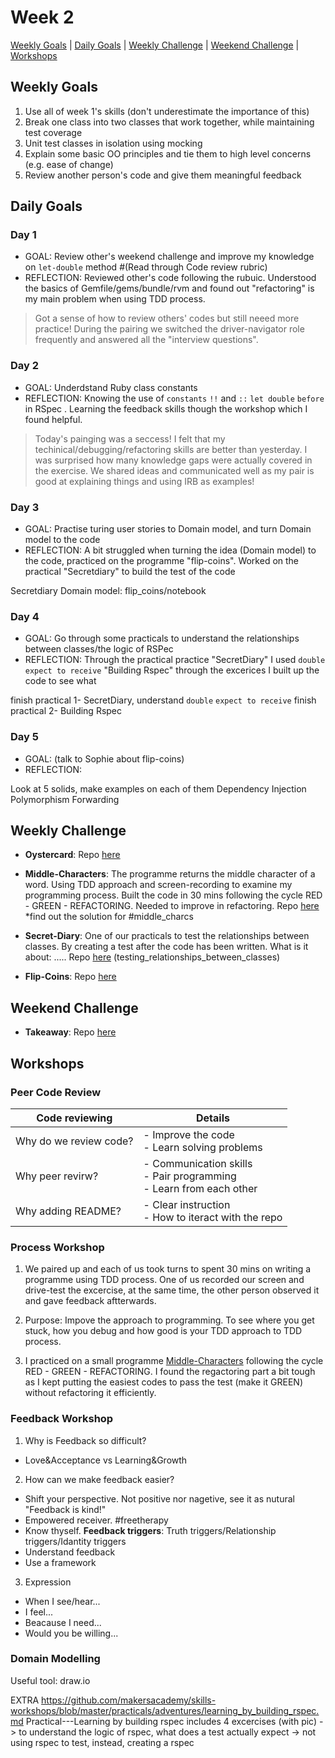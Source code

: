 # Week 2

[Weekly Goals](#weekly-goals) | [Daily Goals](#daily-goals) | [Weekly Challenge](#weekly-challenge) | [Weekend Challenge](#weekend-challenge) | [Workshops](#workshops)



## Weekly Goals

1. Use all of week 1's skills (don't underestimate the importance of this)
2. Break one class into two classes that work together, while maintaining test coverage
3. Unit test classes in isolation using mocking
4. Explain some basic OO principles and tie them to high level concerns (e.g. ease of change)
5. Review another person's code and give them meaningful feedback


## Daily Goals
### Day 1
- GOAL: Review other's weekend challenge and improve my knowledge on `let-double` method #(Read through Code review rubric)
- REFLECTION: Reviewed other's code following the rubuic. Understood the basics of Gemfile/gems/bundle/rvm and found out "refactoring" is my main problem when using TDD process. 
> Got a sense of how to review others' codes but still neeed more practice! 
> During the pairing we switched the driver-navigator role frequently and answered all the "interview questions". 

### Day 2
- GOAL: Underdstand Ruby class constants
- REFLECTION: Knowing the use of `constants` `!!` and `::` `let double` `before` in RSpec . Learning the feedback skills though the workshop which I found helpful. 
> Today's painging was a seccess! I felt that my techinical/debugging/refactoring skills are better than yesterday. I was surprised how many knowledge gaps were actually covered in the exercise.
> We shared ideas and communicated well as my pair is good at explaining things and using IRB as examples!


### Day 3
- GOAL: Practise turing user stories to Domain model, and turn Domain model to the code
- REFLECTION: A bit struggled when turning the idea (Domain model) to the code, practiced on the programme "flip-coins". Worked on the practical "Secretdiary" to build the test of the code
> 
Secretdiary
Domain model: flip_coins/notebook

### Day 4
- GOAL: Go through some practicals to understand the relationships between classes/the logic of RSPec
- REFLECTION: Through the practical practice "SecretDiary" I used `double` `expect to receive`
"Building Rspec" through the excerices I built up the code to see what 


finish practical 1- SecretDiary, understand `double` `expect to receive`
finish practical 2- Building Rspec

### Day 5
- GOAL: (talk to Sophie about flip-coins)
- REFLECTION: 
>
Look at 5 solids, make examples on each of them
Dependency Injection
Polymorphism
Forwarding

## Weekly Challenge
- **Oystercard**:
Repo [here](https://github.com/jj49411/oystercard)

- **Middle-Characters**:
The programme returns the middle character of a word. Using TDD approach and screen-recording to examine my programming process. Built the code in 30 mins following the cycle RED - GREEN - REFACTORING. Needed to improve in refactoring. Repo [here](https://github.com/jj49411/middle_characters)
*find out the solution for #middle_charcs

- **Secret-Diary**:
One of our practicals to test the relationships between classes. By creating a test after the code has been written.
What is it about: .....
Repo [here](https://github.com/jj49411/secret_diary)
(testing_relationships_between_classes)

- **Flip-Coins**:
Repo [here]()


## Weekend Challenge
- **Takeaway**:
 Repo [here](https://github.com/jj49411/takeaway-challenge)


## Workshops

### Peer Code Review

|Code reviewing | Details|
|-------------- | ------|
|Why do we review code? | - Improve the code<br>- Learn solving problems|
|Why peer revirw? | - Communication skills<br>- Pair programming<br>- Learn from each other|
|Why adding README? |- Clear instruction<br>- How to iteract with the repo


### Process Workshop

1. We paired up and each of us took turns to spent 30 mins on writing a programme using TDD process. One of us recorded our screen and drive-test the excercise, at the same time, the other person observed it and gave feedback aftterwards. 

2. Purpose: Impove the approach to programming. To see where you get stuck, how you debug and how good is your TDD approach to TDD process.

3. I practiced on a small programme [Middle-Characters](https://github.com/jj49411/middle_characters) following the cycle RED - GREEN - REFACTORING. I found the regactoring part a bit tough as I kept putting the easiest codes to pass the test (make it GREEN) without refactoring it efficiently. 

### Feedback Workshop

1. Why is Feedback so difficult?
- Love&Acceptance vs Learning&Growth

2. How can we make feedback easier?
- Shift your perspective. Not positive nor nagetive, see it as nutural "Feedback is kind!"
- Empowered receiver. #freetherapy
- Know thyself. 
**Feedback triggers**: Truth triggers/Relationship triggers/Idantity triggers
- Understand feedback
- Use a framework

3. Expression
- When I see/hear...
- I feel...
- Beacause I need...
- Would you be willing...

### Domain Modelling

Useful tool: draw.io


EXTRA
https://github.com/makersacademy/skills-workshops/blob/master/practicals/adventures/learning_by_building_rspec.md
Practical---Learning by building rspec
includes 4 excercises (with pic)
-> to understand the logic of rspec, what does a test actually expect
-> not using rspec to test, instead, creating a rspec
